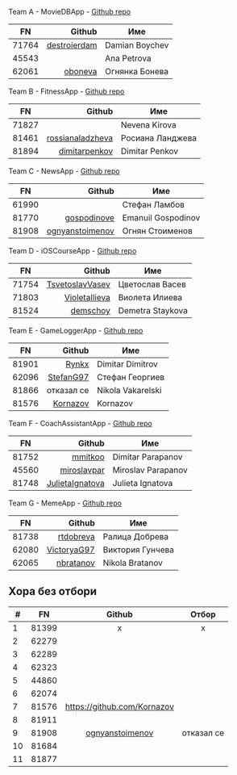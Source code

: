 Team A - MovieDBApp - [Github repo](https://github.com/SwiftFMI/2019_prj_MovieDBApp)

| FN  | Github| Име|
|-----|----:| ---|
|71764|[destroierdam](https://github.com/destroierdam)|Damian Boychev|
|45543||Ana Petrova|
|62061|[oboneva](https://github.com/oboneva)|Огнянка Бонева|

Team B - FitnessApp - [Github repo](https://github.com/SwiftFMI/2019_prj_FitnessApp)

| FN  | Github | Име|
|-----|----:| ---|
|71827|| Nevena Kirova|
|81461|[rossianaladzheva](https://github.com/rossianaladzheva)|Росиана Ланджева|
|81894|[dimitarpenkov](https://github.com/dimitarpenkov)|Dimitar Penkov|

Team C - NewsApp - [Github repo](https://github.com/SwiftFMI/2019_prj_NewsApp)

| FN  | Github | Име|
|-----|----:| ---|
|61990||Стефан Ламбов|
|81770|[gospodinove](https://github.com/gospodinove)|Emanuil Gospodinov|
|81908|[ognyanstoimenov](https://github.com/ognyanstoimenov)| Огнян Стоименов|

Team D - iOSCourseApp - [Github repo](https://github.com/SwiftFMI/2019_prj_iOSCourseApp)

| FN  | Github | Име|
|-----|----:| ---|
|71754|[TsvetoslavVasev](https://github.com/TsvetoslavVasev)|Цветослав Васев|
|71803|[VioletaIlieva](https://github.com/VioletaIlieva)|Виолета Илиева|
|81524|[demschoy](https://github.com/demschoy)|Demetra Staykova|


Team E - GameLoggerApp - [Github repo](https://github.com/SwiftFMI/2019_prj_GameLoggerApp)

| FN  | Github | Име|
|-----|----:| ---|
|81901|[Rynkx](https://github.com/Rynkx)|Dimitar Dimitrov|
|62096|[StefanG97](https://github.com/StefanG97)|Стефан Георгиев|
|81866|отказал се |Nikola Vakarelski|
|81576|[Kornazov](https://github.com/Kornazov)|Kornazov|


Team F - CoachAssistantApp - [Github repo](https://github.com/SwiftFMI/2019_prj_CoachAssistantApp)

| FN  | Github | Име|
|-----|----:| ---|
|81752|[mmitkoo](https://github.com/mmitkoo)|Dimitar Parapanov|
|45560|[miroslavpar](https://github.com/miroslavpar)|Miroslav Parapanov|
|81748|[JulietaIgnatova](https://github.com/JulietaIgnatova)|Julieta Ignatova |

Team G - MemeApp - [Github repo](https://github.com/SwiftFMI/2019_prj_MemeApp)

| FN  | Github | Име|
|-----|----:| ---|
|81738|[rtdobreva](https://github.com/rtdobreva)|Ралица Добрева|
|62080|[VictoryaG97](https://github.com/VictoryaG97)|Виктория Гунчева|
|62065|[nbratanov](https://github.com/nbratanov)|Nikola Bratanov|


Хора без отбори
---


|# | FN  | Github | Отбор|
|----|-----|:----:|:---:|
|1|81399| х| х|
|2|62279| | |
|3|62289| | |
|4|62323| | |
|5|44860| | | 
|6|62074| | |
|7|81576| https://github.com/Kornazov| |
|8|81911| | |
|9|81908|[ognyanstoimenov](https://github.com/ognyanstoimenov)| отказал се |
|10|81684| | |
|11|81877| | |
